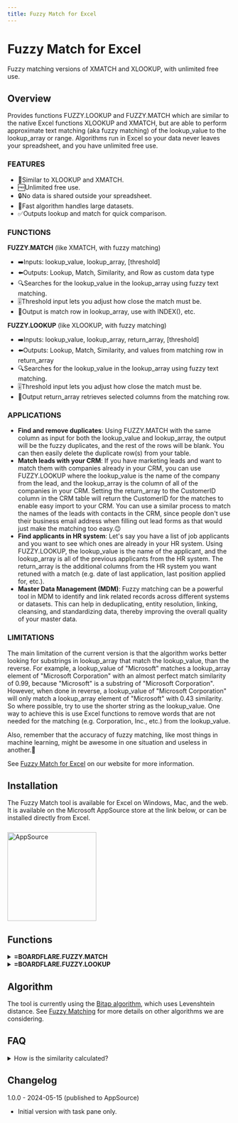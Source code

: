 ```yaml
---
title: Fuzzy Match for Excel
---
```


# Fuzzy Match for Excel

Fuzzy matching versions of XMATCH and XLOOKUP, with unlimited free use.

## Overview

Provides functions FUZZY.LOOKUP and FUZZY.MATCH which are similar to the native Excel functions XLOOKUP and XMATCH, but are able to perform approximate text matching (aka fuzzy matching) of the lookup_value to the lookup_array or range.  Algorithms run in Excel so your data never leaves your spreadsheet, and you have unlimited free use.

<h3>FEATURES</h3>

<ul>
    <li>🎯Similar to XLOOKUP and XMATCH.</li>
    <li>🆓Unlimited free use.</li>
    <li>🔒No data is shared outside your spreadsheet.</li>
    <li>🚀Fast algorithm handles large datasets.</li>
    <li>✅Outputs lookup and match for quick comparison.</li>
</ul>

<h3>FUNCTIONS</h3>

<b>FUZZY.MATCH</b> (like XMATCH, with fuzzy matching)
<ul>
    <li>➡️Inputs: lookup_value, lookup_array, [threshold]</li>
    <li>⬅️Outputs: Lookup, Match, Similarity, and Row as custom data type</li>
    <li>🔍Searches for the lookup_value in the lookup_array using fuzzy text matching.</li>
    <li>🎚️Threshold input lets you adjust how close the match must be.</li>
    <li>📅Output is match row in lookup_array, use with INDEX(), etc.</li>
</ul>

<b>FUZZY.LOOKUP</b> (like XLOOKUP, with fuzzy matching)
<ul>
    <li>➡️Inputs: lookup_value, lookup_array, return_array, [threshold]</li>
    <li>⬅️Outputs: Lookup, Match, Similarity, and values from matching row in return_array</li>
    <li>🔍Searches for the lookup_value in the lookup_array using fuzzy text matching.</li>
    <li>🎚️Threshold input lets you adjust how close the match must be.</li>
    <li>📅Output return_array retrieves selected columns from the matching row.</li>
</ul>

<h3>APPLICATIONS</h3>

<ul>
    <li><b>Find and remove duplicates</b>: Using FUZZY.MATCH with the same column as input for both the lookup_value and lookup_array, the output will be the fuzzy duplicates, and the rest of the rows will be blank. You can then easily delete the duplicate row(s) from your table.</li>
    <li><b>Match leads with your CRM</b>: If you have marketing leads and want to match them with companies already in your CRM, you can use FUZZY.LOOKUP where the lookup_value is the name of the company from the lead, and the lookup_array is the column of all of the companies in your CRM.  Setting the return_array to the CustomerID column in the CRM table will return the CustomerID for the matches to enable easy import to your CRM.  You can use a similar process to match the names of the leads with contacts in the CRM, since people don't use their business email address when filling out lead forms as that would just make the matching too easy.😉</li>
    <li><b>Find applicants in HR system</b>: Let's say you have a list of job applicants and you want to see which ones are already in your HR system.  Using FUZZY.LOOKUP, the lookup_value is the name of the applicant, and the lookup_array is all of the previous applicants from the HR system.  The return_array is the additional columns from the HR system you want retuned with a match (e.g. date of last application, last position applied for, etc.).</li>
    <li><b>Master Data Management (MDM)</b>: Fuzzy matching can be a powerful tool in MDM to identify and link related records across different systems or datasets. This can help in deduplicating, entity resolution, linking, cleansing, and standardizing data, thereby improving the overall quality of your master data.</li>
</ul>

<h3>LIMITATIONS</h3>

The main limitation of the current version is that the algorithm works better looking for substrings in lookup_array that match the lookup_value, than the reverse. For example, a lookup_value of "Microsoft" matches a lookup_array element of "Microsoft Corporation" with an almost perfect match similarity of 0.99, because "Microsoft" is a substring of "Microsoft Corporation".  However, when done in reverse, a lookup_value of "Microsoft Corporation" will only match a lookup_array element of "Microsoft" with 0.43 similarity. So where possible, try to use the shorter string as the lookup_value.  One way to achieve this is use Excel functions to remove words that are not needed for the matching (e.g. Corporation, Inc., etc.) from the lookup_value.

Also, remember that the accuracy of fuzzy matching, like most things in machine learning, might be awesome in one situation and useless in another.🙂

See <a href="https://www.boardflare.com/apps/excel/fuzzy-match">Fuzzy Match for Excel</a> on our website for more information.

## Installation

The Fuzzy Match tool is available for Excel on Windows, Mac, and the web.  It is available on the Microsoft AppSource store at the link below, or can be installed directly from Excel.

<a href="https://appsource.microsoft.com/en-us/product/office/WA200006970?tab=Overview">
    <img 
        src="/images/MS_AppSource.png" 
        alt="AppSource"
        style="padding-top: 10px; width: 200px;"
    />
</a>

## Functions

<div class="block">
    <details>
        <summary><b>=BOARDFLARE.FUZZY.MATCH</b></summary>
        <table>
            <tr>
                <th>Inputs</th>
                <th>Description</th>
            </tr>
            <tr>
                <td><b>lookup_value</b></td>
                <td>text to search for in the lookup_array</td>
            </tr>
            <tr>
                <td><b>lookup_array</b></td>
                <td>range of text cells containing possible matches</td>
            </tr>
            <tr>
                <td><b>threshold</b></td>
                <td>minimum similarity: 0 (anything) - 1 (exact match), default is 0.4</td>
            </tr>
        </table>
        <table>
            <tr>
                <th>Outputs</th>
                <th>Description</th>
            </tr>
            <tr>
                <td><b>Lookup</b></td>
                <td>original lookup_value</td>
            </tr>
            <tr>
                <td><b>Match</b></td>
                <td>best match found in the lookup_array</td>
            </tr>
            <tr>
                <td><b>Similarity</b></td>
                <td>similarity between the Lookup and the Match</td>
            </tr>
            <tr>
                <td><b>Row</b></td>
                <td>Row number of the match in lookup_array</td>
            </tr>
        </table>
    </details>
</div>

<div class="block">
    <details>
        <summary><b>=BOARDFLARE.FUZZY.LOOKUP</b></summary>
        <table>
            <tr>
                <th>Inputs</th>
                <th>Description</th>
            </tr>
            <tr>
                <td><b>lookup_value</b></td>
                <td>text to search for in the lookup_array</td>
            </tr>
            <tr>
                <td><b>lookup_array</b></td>
                <td>range of text cells containing possible matches</td>
            </tr>
            <tr>
                <td><b>return_array</b></td>
                <td>additional columns to return with match</td>
            </tr>
            <tr>
                <td><b>threshold</b></td>
                <td>minimum similarity: 0 (anything) - 1 (exact match), default is 0.4</td>
            </tr>
        </table>
        <table>
            <tr>
                <th>Outputs</th>
                <th>Description</th>
            </tr>
            <tr>
                <td><b>Lookup</b></td>
                <td>original lookup_value</td>
            </tr>
            <tr>
                <td><b>Match</b></td>
                <td>best match found in the lookup_array</td>
            </tr>
            <tr>
                <td><b>Similarity</b></td>
                <td>similarity between the Lookup and the Match</td>
            </tr>
            <tr>
                <td><b>Return Row</b></td>
                <td>matching row in return_array</td>
            </tr>
        </table>
    </details>
</div>

## Algorithm

The tool is currently using the [Bitap algorithm](https://en.wikipedia.org/wiki/Bitap_algorithm), which uses Levenshtein distance.  See [Fuzzy Matching](/tasks/nlp/fuzzy-match) for more details on other algorithms we are considering.

## FAQ

<details>
    <summary>How is the similarity calculated?</summary>
    Similarity is calculated based on the number of changes needed to get the two strings to match when being compared.
</details>

## Changelog

1.0.0 - 2024-05-15 (published to AppSource)
- Initial version with task pane only.